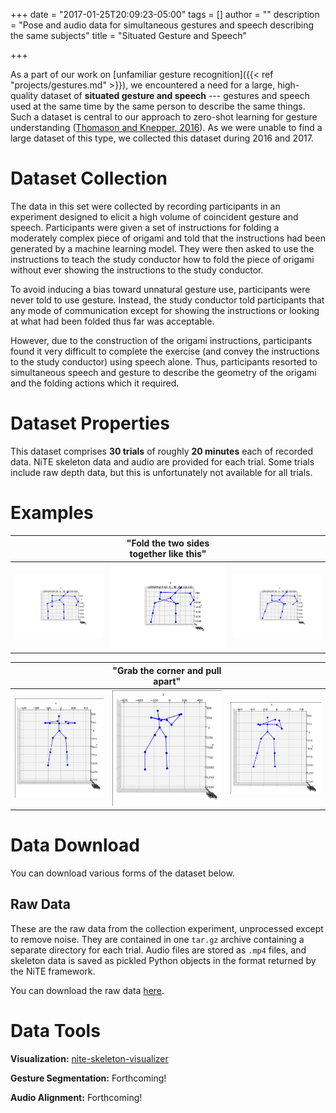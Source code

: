 +++
date = "2017-01-25T20:09:23-05:00"
tags = []
author = ""
description = "Pose and audio data for simultaneous gestures and speech describing the same subjects"
title = "Situated Gesture and Speech"

+++

As a part of our work on [unfamiliar gesture recognition]({{< ref "projects/gestures.md" >}}), we 
encountered a need for a large, high-quality dataset of **situated gesture and speech** --- gestures 
and speech used at the same time by the same person to describe the same things. Such a dataset is 
central to our approach to zero-shot learning for gesture understanding ([Thomason and Knepper, 
2016](https://www.cs.cornell.edu/~wil/papers/iser2016_unfamiliargestures.pdf)). As we were unable to 
find a large dataset of this type, we collected this dataset during 2016 and 2017.

# Dataset Collection

The data in this set were collected by recording participants in an experiment designed to elicit a 
high volume of coincident gesture and speech. Participants were given a set of instructions for 
folding a moderately complex piece of origami and told that the instructions had been generated by a 
machine learning model. They were then asked to use the instructions to teach the study conductor 
how to fold the piece of origami without ever showing the instructions to the study conductor.

To avoid inducing a bias toward unnatural gesture use, participants were never told to use gesture. 
Instead, the study conductor told participants that any mode of communication except for showing the 
instructions or looking at what had been folded thus far was acceptable.

However, due to the construction of the origami instructions, participants found it very difficult 
to complete the exercise (and convey the instructions to the study conductor) using speech alone. 
Thus, participants resorted to simultaneous speech and gesture to describe the geometry of the 
origami and the folding actions which it required.

# Dataset Properties

This dataset comprises **30 trials** of roughly **20 minutes** each of recorded data. NiTE skeleton 
data and audio are provided for each trial. Some trials include raw depth data, but this is 
unfortunately not available for all trials.

# Examples

&nbsp; | **"Fold the two sides together like this"** | &nbsp;
--------|----------|---------
![Frame 1](/img/frame1.png)|![Frame 2](/img/frame2.png)|![Frame 3](/img/frame3.png)


&nbsp; | **"Grab the corner and pull apart"** | &nbsp;
--------|----------|---------
![Frame 1](/img/frame1a.png)|![Frame 2](/img/frame2a.png)|![Frame 3](/img/frame3a.png)

# Data Download

You can download various forms of the dataset below.

## Raw Data

These are the raw data from the collection experiment, unprocessed except to remove noise. They are 
contained in one `tar.gz` archive containing a separate directory for each trial. Audio files are 
stored as `.mp4` files, and skeleton data is saved as pickled Python objects in the format returned 
by the NiTE framework.

You can download the raw data [here](/data/gestures/raw.tar.gz).

# Data Tools

**Visualization:** 
[nite-skeleton-visualizer](https://github.com/Cornell-RPAL/nite-skeleton-visualizer)

**Gesture Segmentation:** Forthcoming!

**Audio Alignment:** Forthcoming!
